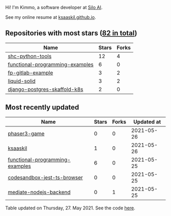 Hi! I'm Kimmo, a software developer at [Silo AI](https://silo.ai/).

See my online resume at [ksaaskil.github.io](https://ksaaskil.github.io).

<!-- repositories starts -->

## Repositories with most stars ([82 in total](https://github.com/ksaaskil?tab=repositories))
| Name        | Stars           | Forks  |
| ------------- |-------------| -----|
|[shc-python-tools](https://github.com/ksaaskil/shc-python-tools)|12|4
|[functional-programming-examples](https://github.com/ksaaskil/functional-programming-examples)|6|0
|[fp-gitlab-example](https://github.com/ksaaskil/fp-gitlab-example)|3|2
|[liquid-solid](https://github.com/ksaaskil/liquid-solid)|3|2
|[django-postgres-skaffold-k8s](https://github.com/ksaaskil/django-postgres-skaffold-k8s)|2|0

<!-- repositories ends -->
<!-- recent_repositories starts -->

## Most recently updated
| Name        | Stars           | Forks  | Updated at
| ------------- |-------------| -----|-----|
|[phaser3-game](https://github.com/ksaaskil/phaser3-game)|0|0|2021-05-26
|[ksaaskil](https://github.com/ksaaskil/ksaaskil)|1|0|2021-05-26
|[functional-programming-examples](https://github.com/ksaaskil/functional-programming-examples)|6|0|2021-05-25
|[codesandbox-jest-ts-browser](https://github.com/ksaaskil/codesandbox-jest-ts-browser)|0|0|2021-05-25
|[mediate-nodejs-backend](https://github.com/ksaaskil/mediate-nodejs-backend)|0|1|2021-05-25

<!-- recent_repositories ends -->
<!-- updated_at starts -->
Table updated on Thursday, 27. May 2021. See the code [here](https://github.com/ksaaskil/ksaaskil).
<!-- updated_at ends -->
